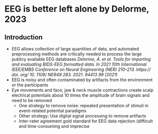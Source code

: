 # EEG is better left alone by Delorme, 2023
## Introduction
- EEG allows collection of large quantities of data, and automated preprocessing methods are critically needed to process the large publicy available EEG databases *Delorme, A. et al. Tools for importing and evaluating BIDS-EEG formatted data. In 2021 10th International IEEE/EMBS Conference on Neural Engineering (NER) 210–213. https:// doi. org/ 10. 1109/ NER49 283. 2021. 94413 99 (2021)*
- EEG is noisy and often contaminated by artifacts from the environment or the participants
- Eye movements and face, jaw & neck muscle contractions create scalp electrical potentials about 10 times the amplitude of brain signals and need to be removed
  - One strategy to remove noise: repeated presentation of stimuli in event-related potential paradigms
  - Other strategy: Use digital signal processing to remove artifacts
  - Inter-rater agreement gold standard for EEG data rejection (difficult and time-consuming and imprecise

